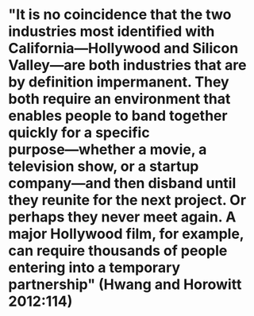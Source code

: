 # "It is no coincidence that the two industries most identified with California―Hollywood and Silicon Valley―are both industries that are by definition impermanent. They both require an environment that enables people to band together quickly for a specific purpose―whether a movie, a television show, or a startup company―and then disband until they reunite for the next project. Or perhaps they never meet again. A major Hollywood film, for example, can require thousands of people entering into a temporary partnership" (Hwang and Horowitt 2012:114)